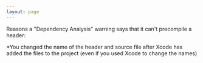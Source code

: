 ```yaml
---
layout: page
---
```




Reasons a "Dependency Analysis" warning says that it can't precompile a header:


*You changed the name of the header and source file after Xcode has added the files to the project (even if you used Xcode to change the names)
